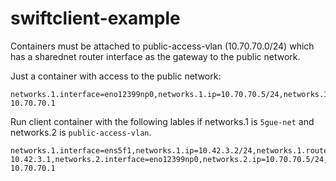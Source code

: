 # swiftclient-example

Containers must be attached to public-access-vlan (10.70.70.0/24) which has a sharednet router interface as the gateway to the public network.

Just a container with access to the public network:
```
networks.1.interface=eno12399np0,networks.1.ip=10.70.70.5/24,networks.1.routes=10.0.86.0/23-10.70.70.1
```
Run client container with the following lables if networks.1 is `5gue-net` and networks.2 is `public-access-vlan`.
```
networks.1.interface=ens5f1,networks.1.ip=10.42.3.2/24,networks.1.routes=10.99.99.0/24-10.42.3.1,networks.2.interface=eno12399np0,networks.2.ip=10.70.70.5/24,networks.2.routes=10.0.86.0/23-10.70.70.1
```
